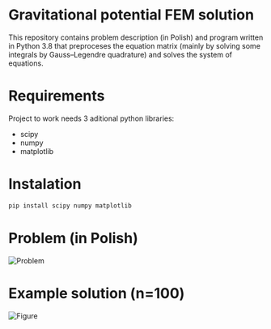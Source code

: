 
# Gravitational potential FEM solution
This repository contains problem description (in Polish) and program written in Python 3.8 that preproceses the equation matrix (mainly by solving some integrals by Gauss–Legendre quadrature) and solves the system of equations.

# Requirements
Project to work needs 3 aditional python libraries:
- scipy
- numpy
- matplotlib

# Instalation
```python
pip install scipy numpy matplotlib
```
# Problem (in Polish)
![Problem](https://user-images.githubusercontent.com/114989568/216762013-1c8e88d3-1a54-454c-b9de-53e1f739a89e.png)

# Example solution (n=100)
![Figure]([https://user-images.githubusercontent.com/114989568/216762013-1c8e88d3-1a54-454c-b9de-53e1f739a89e.png](https://user-images.githubusercontent.com/114989568/216762218-5f47f833-8c99-4931-b124-0bb4331eb3e0.png))


